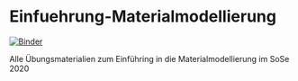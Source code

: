 # Einfuehrung-Materialmodellierung

[![Binder](https://mybinder.org/badge_logo.svg)](https://mybinder.org/v2/gh/koehlerson/Einfuehrung-Materialmodellierung/master)

Alle Übungsmaterialien zum Einführing in die Materialmodellierung im SoSe 2020

